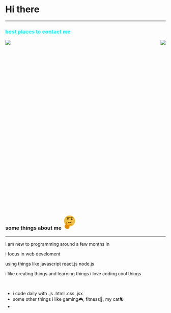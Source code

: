 <link rel="stylesheet" href="readMe.css">
<h1>Hi there <img src=""></h1>
<hr>
<h3 style="color: aqua;">best places to contact me</h3>
<a style="float: right;" href="rangocode23@gmail.com">
<img style="align-content: center;" src="https://camo.githubusercontent.com/7d2bf4504a0eab57bde41d19624c1a13c3167467341d634131f4e75670dc4fce/68747470733a2f2f696d672e736869656c64732e696f2f62616467652f656d61696c206d652d2532333144413146332e7376673f267374796c653d666f722d7468652d6261646765266c6f676f3d676d61696c266c6f676f436f6c6f723d7768697465" data-canonical-src="https://img.shields.io/badge/email me-%231DA1F3.svg?&amp;style=for-the-badge&amp;logo=gmail&amp;logoColor=white" style="background-color="red style="max-width: 100%;"></a>

<a href="https://discordapp.com/users/brosdouble" rel="nofollow">
    <img src="https://camo.githubusercontent.com/110ea380c2a28cfc535839d814d284b29d2897f09af41851940feb1c54a6d858/68747470733a2f2f696d672e736869656c64732e696f2f62616467652f646973636f7264206d652d2532333144413146332e7376673f267374796c653d666f722d7468652d6261646765266c6f676f3d646973636f7264266c6f676f436f6c6f723d7768697465" data-canonical-src="https://img.shields.io/badge/discord me-%231DA1F3.svg?&amp;style=for-the-badge&amp;logo=discord&amp;logoColor=white" style="max-width: 100%;">
</a>
<div style="width:100%;height:0;padding-bottom:100%;position:relative;">
</div>
<h3>some things about me<img style="width: 50px;" src="hmmmm.gif"></h3>
<hr>
<p>i am new to programming around a few months in</p>
<p>i focus in web develoment</p>
<p>using things like javascript react.js node.js</p>
<p>i like creating things and learning things i love coding cool things</p>
<br>
<ul>
    <li>i code daily with .js .html .css .jsx</li>
    <li>some other things i like gaming🎮, fitness💪, my cat🐈</li>
    <li></li>
</ul>
<!--

